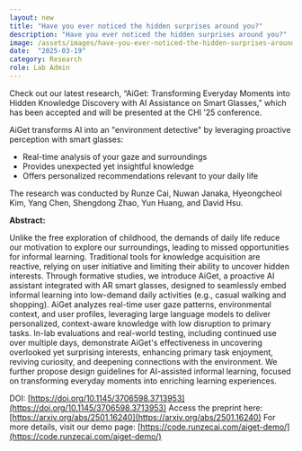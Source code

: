 ```yaml
---
layout: new
title: "Have you ever noticed the hidden surprises around you?"
description: "Have you ever noticed the hidden surprises around you?"
image: /assets/images/have-you-ever-noticed-the-hidden-surprises-around-you.png
date:  "2025-03-19"
category: Research
role: Lab Admin
---
```

Check out our latest research, “AiGet: Transforming Everyday Moments into Hidden Knowledge Discovery with AI Assistance on Smart Glasses,” which has been accepted and will be presented at the CHI ’25 conference.

AiGet transforms AI into an "environment detective" by leveraging proactive perception with smart glasses:

- Real-time analysis of your gaze and surroundings
- Provides unexpected yet insightful knowledge
- Offers personalized recommendations relevant to your daily life

The research was conducted by Runze Cai, Nuwan Janaka, Hyeongcheol Kim, Yang Chen, Shengdong Zhao, Yun Huang, and David Hsu.

**Abstract:**

Unlike the free exploration of childhood, the demands of daily life reduce our motivation to explore our surroundings, leading to missed opportunities for informal learning. Traditional tools for knowledge acquisition are reactive, relying on user initiative and limiting their ability to uncover hidden interests. Through formative studies, we introduce AiGet, a proactive AI assistant integrated with AR smart glasses, designed to seamlessly embed informal learning into low-demand daily activities (e.g., casual walking and shopping). AiGet analyzes real-time user gaze patterns, environmental context, and user profiles, leveraging large language models to deliver personalized, context-aware knowledge with low disruption to primary tasks. In-lab evaluations and real-world testing, including continued use over multiple days, demonstrate AiGet's effectiveness in uncovering overlooked yet surprising interests, enhancing primary task enjoyment, reviving curiosity, and deepening connections with the environment. We further propose design guidelines for AI-assisted informal learning, focused on transforming everyday moments into enriching learning experiences.

DOI: [https://doi.org/10.1145/3706598.3713953](https://doi.org/10.1145/3706598.3713953)
Access the preprint here: [https://arxiv.org/abs/2501.16240](https://arxiv.org/abs/2501.16240)
For more details, visit our demo page: [https://code.runzecai.com/aiget-demo/](https://code.runzecai.com/aiget-demo/)
